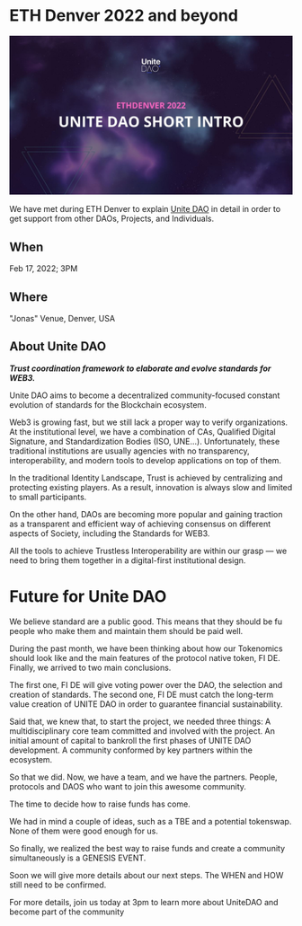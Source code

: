 # ETH Denver 2022 and beyond



![eth denver](../assets/eth-denver.jpg)



We have met during ETH Denver to explain [Unite DAO](../README.md) in detail in order to get support from other DAOs, Projects, and Individuals.



## When
Feb 17, 2022; 3PM



## Where
"Jonas" Venue, Denver, USA



## About Unite DAO

***Trust coordination framework to elaborate and evolve standards for WEB3.***

Unite DAO aims to become a decentralized community-focused constant evolution of standards for the Blockchain ecosystem.

Web3 is growing fast, but we still lack a proper way to verify organizations. At the institutional level, we have a combination of CAs, Qualified Digital Signature, and Standardization Bodies (ISO, UNE…). Unfortunately, these traditional institutions are usually agencies with no transparency, interoperability, and modern tools to develop applications on top of them.

In the traditional Identity Landscape, Trust is achieved by centralizing and protecting existing players.  As a result, innovation is always slow and limited to small participants.

On the other hand, DAOs are becoming more popular and gaining traction as a transparent and efficient way of achieving consensus on different aspects of Society, including the Standards for WEB3. 

All the tools to achieve Trustless Interoperability are within our grasp — we need to bring them together in a digital-first institutional design.



# Future for Unite DAO

We believe standard are a public good. This means that they should be fu people who make them and 
maintain them should be paid well.

During the past month, we have been thinking about how our Tokenomics should look like and the main 
features of the protocol native token, FI DE. Finally, we arrived to two main conclusions.

The first one, FI DE will give voting power over the DAO, the selection and creation of
standards.
The second one, FI DE must catch the long-term value creation of UNITE DAO in order to guarantee 
financial sustainability.

Said that, we knew that, to start the project, we needed three things:
A multidisciplinary core team committed and involved with the project.
An initial amount of capital to bankroll the first phases of UNITE DAO development.
A community conformed by key partners within the ecosystem.

So that we did. Now, we have a team, and we have the partners. People, protocols and DAOS who want 
to join this awesome community.

The time to decide how to raise funds has come.

We had in mind a couple of ideas, such as a TBE and a potential tokenswap. None of them were good 
enough for us.

So finally, we realized the best way to raise funds and create a community simultaneously is
a GENESIS EVENT.

Soon we will give more details about our next steps. The WHEN and HOW still need to be
confirmed.

For more details, join us today at 3pm to learn more about UniteDAO and become part of the 
community



